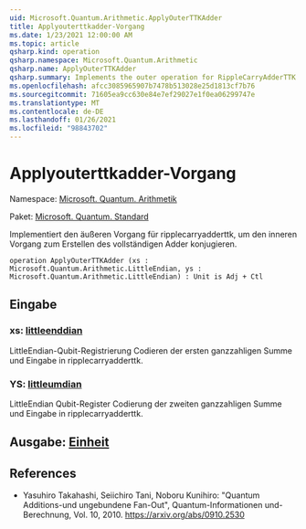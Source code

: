 ```yaml
---
uid: Microsoft.Quantum.Arithmetic.ApplyOuterTTKAdder
title: Applyouterttkadder-Vorgang
ms.date: 1/23/2021 12:00:00 AM
ms.topic: article
qsharp.kind: operation
qsharp.namespace: Microsoft.Quantum.Arithmetic
qsharp.name: ApplyOuterTTKAdder
qsharp.summary: Implements the outer operation for RippleCarryAdderTTK to conjugate the inner operation to construct the full adder.
ms.openlocfilehash: afcc3085965907b7478b513028e25d1813cf7b76
ms.sourcegitcommit: 71605ea9cc630e84e7ef29027e1f0ea06299747e
ms.translationtype: MT
ms.contentlocale: de-DE
ms.lasthandoff: 01/26/2021
ms.locfileid: "98843702"
---
```

# <a name="applyouterttkadder-operation"></a>Applyouterttkadder-Vorgang

Namespace: [Microsoft. Quantum. Arithmetik](xref:Microsoft.Quantum.Arithmetic)

Paket: [Microsoft. Quantum. Standard](https://nuget.org/packages/Microsoft.Quantum.Standard)


Implementiert den äußeren Vorgang für ripplecarryadderttk, um den inneren Vorgang zum Erstellen des vollständigen Adder konjugieren.

```qsharp
operation ApplyOuterTTKAdder (xs : Microsoft.Quantum.Arithmetic.LittleEndian, ys : Microsoft.Quantum.Arithmetic.LittleEndian) : Unit is Adj + Ctl
```


## <a name="input"></a>Eingabe

### <a name="xs--littleendian"></a>xs: [littleenddian](xref:Microsoft.Quantum.Arithmetic.LittleEndian)

LittleEndian-Qubit-Registrierung Codieren der ersten ganzzahligen Summe und Eingabe in ripplecarryadderttk.


### <a name="ys--littleendian"></a>YS: [littleumdian](xref:Microsoft.Quantum.Arithmetic.LittleEndian)

LittleEndian Qubit-Register Codierung der zweiten ganzzahligen Summe und Eingabe in ripplecarryadderttk.



## <a name="output--unit"></a>Ausgabe: [Einheit](xref:microsoft.quantum.lang-ref.unit)



## <a name="references"></a>References

- Yasuhiro Takahashi, Seiichiro Tani, Noboru Kunihiro: "Quantum Additions-und ungebundene Fan-Out", Quantum-Informationen und-Berechnung, Vol. 10, 2010.
  https://arxiv.org/abs/0910.2530